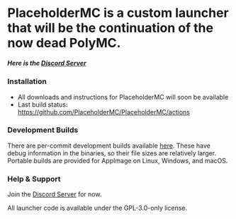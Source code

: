 # PlaceholderMC is a custom launcher that will be the continuation of the now dead PolyMC.

##### Here is the [Discord Server](https://discord.gg/hX4g537UNE)

### Installation

- All downloads and instructions for PlaceholderMC will soon be available
- Last build status: <https://github.com/PlaceholderMC/PlaceholderMC/actions>

### Development Builds

There are per-commit development builds available [here](https://github.com/PlaceholderMC/PlaceholderMC/actions). These have debug information in the binaries, so their file sizes are relatively larger.
Portable builds are provided for AppImage on Linux, Windows, and macOS.

### Help & Support

Join the [Discord Server](https://discord.gg/hX4g537UNE) for now.

All launcher code is available under the GPL-3.0-only license.
